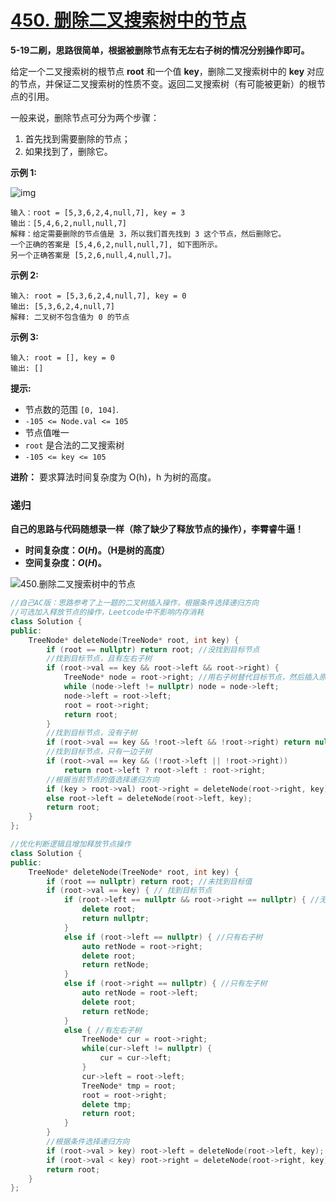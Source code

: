 # [450. 删除二叉搜索树中的节点](https://leetcode-cn.com/problems/delete-node-in-a-bst/)

**5-19二刷，思路很简单，根据被删除节点有无左右子树的情况分别操作即可。**

给定一个二叉搜索树的根节点 **root** 和一个值 **key**，删除二叉搜索树中的 **key** 对应的节点，并保证二叉搜索树的性质不变。返回二叉搜索树（有可能被更新）的根节点的引用。

一般来说，删除节点可分为两个步骤：

1. 首先找到需要删除的节点；
2. 如果找到了，删除它。

**示例 1:**

![img](../../Images/Untitled.assets/del_node_1.jpg)

```
输入：root = [5,3,6,2,4,null,7], key = 3
输出：[5,4,6,2,null,null,7]
解释：给定需要删除的节点值是 3，所以我们首先找到 3 这个节点，然后删除它。
一个正确的答案是 [5,4,6,2,null,null,7], 如下图所示。
另一个正确答案是 [5,2,6,null,4,null,7]。
```

**示例 2:**

```
输入: root = [5,3,6,2,4,null,7], key = 0
输出: [5,3,6,2,4,null,7]
解释: 二叉树不包含值为 0 的节点
```

**示例 3:**

```
输入: root = [], key = 0
输出: []
```

**提示:**

- 节点数的范围 `[0, 104]`.
- `-105 <= Node.val <= 105`
- 节点值唯一
- `root` 是合法的二叉搜索树
- `-105 <= key <= 105`

**进阶：** 要求算法时间复杂度为 O(h)，h 为树的高度。

### 递归

 **自己的思路与代码随想录一样（除了缺少了释放节点的操作），李霄睿牛逼！**

- **时间复杂度：$O(H)$。（H是树的高度）**
- **空间复杂度：$O(H)$。**

![450.删除二叉搜索树中的节点](../../Images/Untitled.assets/008eGmZEly1gnbj3k596mg30dq0aigyz.gif)

```c++
//自己AC版：思路参考了上一题的二叉树插入操作，根据条件选择递归方向
//可选加入释放节点的操作，Leetcode中不影响内存消耗
class Solution {
public:
    TreeNode* deleteNode(TreeNode* root, int key) {
        if (root == nullptr) return root; //没找到目标节点
        //找到目标节点，且有左右子树
        if (root->val == key && root->left && root->right) { 
            TreeNode* node = root->right; //用右子树替代目标节点，然后插入原左子树
            while (node->left != nullptr) node = node->left;
            node->left = root->left; 
            root = root->right;
            return root;
        }
        //找到目标节点，没有子树
        if (root->val == key && !root->left && !root->right) return nullptr; 
        //找到目标节点，只有一边子树
        if (root->val == key && (!root->left || !root->right))
            return root->left ? root->left : root->right;
        //根据当前节点的值选择递归方向
        if (key > root->val) root->right = deleteNode(root->right, key);
        else root->left = deleteNode(root->left, key);
        return root;
    }
};
```

```c++
//优化判断逻辑且增加释放节点操作
class Solution {
public:
    TreeNode* deleteNode(TreeNode* root, int key) {
        if (root == nullptr) return root; //未找到目标值
        if (root->val == key) { // 找到目标节点
            if (root->left == nullptr && root->right == nullptr) { //无子树
                delete root;
                return nullptr;
            }
            else if (root->left == nullptr) { //只有右子树
                auto retNode = root->right;
                delete root;
                return retNode;
            }
            else if (root->right == nullptr) { //只有左子树
                auto retNode = root->left;
                delete root;
                return retNode;
            }
            else { //有左右子树
                TreeNode* cur = root->right;
                while(cur->left != nullptr) {
                    cur = cur->left;
                }
                cur->left = root->left;
                TreeNode* tmp = root;  
                root = root->right;    
                delete tmp;            
                return root;
            }
        }
        //根据条件选择递归方向
        if (root->val > key) root->left = deleteNode(root->left, key);
        if (root->val < key) root->right = deleteNode(root->right, key);
        return root;
    }
};
```

